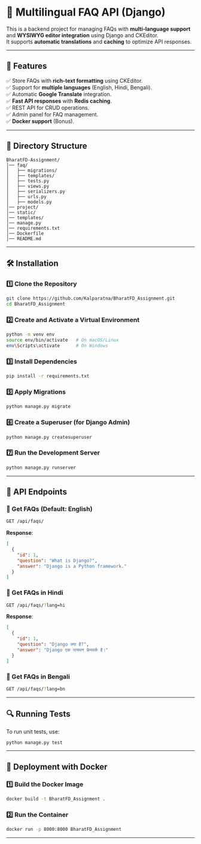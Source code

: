 
# 📝 Multilingual FAQ API (Django)

This is a backend project for managing FAQs with **multi-language support** and **WYSIWYG editor integration** using Django and CKEditor.  
It supports **automatic translations** and **caching** to optimize API responses.

---

## 🚀 Features  
✅ Store FAQs with **rich-text formatting** using CKEditor.  
✅ Support for **multiple languages** (English, Hindi, Bengali).  
✅ Automatic **Google Translate** integration.  
✅ **Fast API responses** with **Redis caching**.  
✅ REST API for CRUD operations.  
✅ Admin panel for FAQ management.  
✅ **Docker support** (Bonus).  

---

## 📂 Directory Structure  

```
BharatFD-Assignment/
│── faq/                       
│   ├── migrations/            
│   ├── templates/               
│   ├── tests.py                 
│   ├── views.py                
│   ├── serializers.py         
│   ├── urls.py                  
│   ├── models.py              
│── project/                     
│── static/                      
│── templates/                  
│── manage.py                    
│── requirements.txt              
│── Dockerfile                     
│── README.md                     
```

---

## 🛠️ Installation  

### **1️⃣ Clone the Repository**  
```sh
git clone https://github.com/Kalparatna/BharatFD_Assignment.git
cd BharatFD_Assignment
```

### **2️⃣ Create and Activate a Virtual Environment**  
```sh
python -m venv env
source env/bin/activate   # On macOS/Linux
env\Scripts\activate      # On Windows
```

### **3️⃣ Install Dependencies**  
```sh
pip install -r requirements.txt
```

### **5️⃣ Apply Migrations**  
```sh
python manage.py migrate
```

### **6️⃣ Create a Superuser** (for Django Admin)  
```sh
python manage.py createsuperuser
```

### **7️⃣ Run the Development Server**  
```sh
python manage.py runserver
```

---

## 🔗 API Endpoints  

### **📌 Get FAQs (Default: English)**  
```sh
GET /api/faqs/
```
**Response**:  
```json
[
  {
    "id": 1,
    "question": "What is Django?",
    "answer": "Django is a Python framework."
  }
]
```

### **📌 Get FAQs in Hindi**  
```sh
GET /api/faqs/?lang=hi
```
**Response**:  
```json
[
  {
    "id": 1,
    "question": "Django क्या है?",
    "answer": "Django एक पायथन फ्रेमवर्क है।"
  }
]
```

### **📌 Get FAQs in Bengali**  
```sh
GET /api/faqs/?lang=bn
```

---

## 🔍 Running Tests  
To run unit tests, use:  
```sh
python manage.py test
```

---

## 🚀 Deployment with Docker  

### **1️⃣ Build the Docker Image**  
```sh
docker build -t BharatFD_Assignment .
```

### **2️⃣ Run the Container**  
```sh
docker run -p 8000:8000 BharatFD_Assignment
```

---
